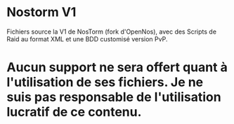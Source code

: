 # Nostorm V1
  Fichiers source la V1 de NosTorm (fork d'OpenNos), avec des Scripts de Raid au format XML et une BDD customisé version PvP.

# Aucun support ne sera offert quant à l'utilisation de ses fichiers. Je ne suis pas responsable de l'utilisation lucratif de ce contenu.
